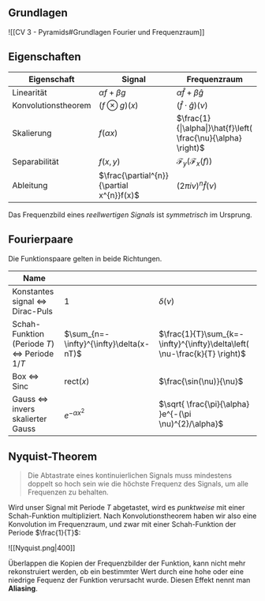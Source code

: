 ## Grundlagen


![[CV 3 - Pyramids#Grundlagen Fourier und Frequenzraum]]


## Eigenschaften

| Eigenschaft         | Signal                                    | Frequenzraum                                                   |
| ------------------- | ----------------------------------------- | -------------------------------------------------------------- |
| Linearität          | $\alpha f + \beta g$                      | $\alpha\hat{f}+\beta \hat{g}$                                  |
| Konvolutionstheorem | $(f \otimes g)(x)$                        | $(\hat{f}\cdot \hat{g})(\nu)$                                  |
| Skalierung          | $f(\alpha x)$                             | $\frac{1}{\|\alpha\|}\hat{f}\left( \frac{\nu}{\alpha} \right)$ |
| Separabilität       | $f(x,y)$                                  | $\mathcal{F}_{y}(\mathcal{F}_{x}(f))$                          |
| Ableitung           | $\frac{\partial^{n}}{\partial x^{n}}f(x)$ | $(2\pi i \nu)^{n}\hat{f}(\nu)$                                 |

Das Frequenzbild eines *reellwertigen Signals* ist *symmetrisch* im Ursprung.

## Fourierpaare

Die Funktionspaare gelten in beide Richtungen.

| Name                                              |                                         |                                                                            |
| ------------------------------------------------- | --------------------------------------- | -------------------------------------------------------------------------- |
| Konstantes signal $\iff$ Dirac-Puls               | $1$                                     | $\delta(\nu)$                                                              |
| Schah-Funktion (Periode $T$) $\iff$ Periode $1/T$ | $\sum_{n=-\infty}^{\infty}\delta(x-nT)$ | $\frac{1}{T}\sum_{k=-\infty}^{\infty}\delta\left( \nu-\frac{k}{T} \right)$ |
| Box $\iff$ Sinc                                   | $\mathrm{rect}(x)$                      | $\frac{\sin(\nu)}{\nu}$                                                    |
| Gauss $\iff$ invers skalierter Gauss              | $e^{-\alpha x^{2}}$                     | $\sqrt{ \frac{\pi}{\alpha} }e^{-(\pi \nu)^{2}/\alpha}$                     |
## Nyquist-Theorem

> Die Abtastrate eines kontinuierlichen Signals muss mindestens doppelt so hoch sein wie die höchste Frequenz des Signals, um alle Frequenzen zu behalten.

Wird unser Signal mit Periode $T$ abgetastet, wird es *punktweise* mit einer Schah-Funktion multipliziert.
Nach Konvolutionstheorem haben wir also eine Konvolution im Frequenzraum, und zwar mit einer Schah-Funktion der Periode $\frac{1}{T}$:

![[Nyquist.png|400]]

Überlappen die Kopien der Frequenzbilder der Funktion, kann nicht mehr rekonstruiert werden, ob ein bestimmter Wert durch eine hohe oder eine niedrige Fequenz der Funktion verursacht wurde.
Diesen Effekt nennt man **Aliasing**.
